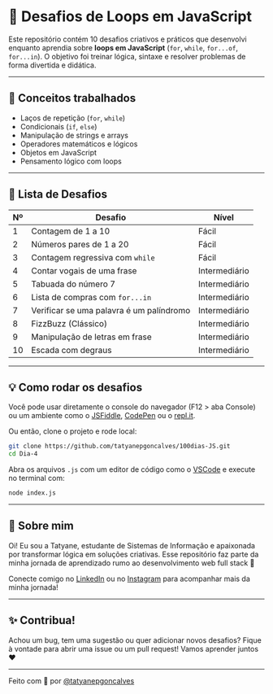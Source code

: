 # 🚀 Desafios de Loops em JavaScript

Este repositório contém 10 desafios criativos e práticos que desenvolvi enquanto aprendia sobre **loops em JavaScript** (`for`, `while`, `for...of`, `for...in`). O objetivo foi treinar lógica, sintaxe e resolver problemas de forma divertida e didática.

---

## 🧠 Conceitos trabalhados

- Laços de repetição (`for`, `while`)
- Condicionais (`if`, `else`)
- Manipulação de strings e arrays
- Operadores matemáticos e lógicos
- Objetos em JavaScript
- Pensamento lógico com loops

---

## 🧩 Lista de Desafios

| Nº  | Desafio                                    | Nível        |
|-----|--------------------------------------------|--------------|
| 1   | Contagem de 1 a 10                         | Fácil        |
| 2   | Números pares de 1 a 20                    | Fácil        |
| 3   | Contagem regressiva com `while`           | Fácil        |
| 4   | Contar vogais de uma frase                 | Intermediário|
| 5   | Tabuada do número 7                        | Intermediário|
| 6   | Lista de compras com `for...in`            | Intermediário|
| 7   | Verificar se uma palavra é um palíndromo  | Intermediário|
| 8   | FizzBuzz (Clássico)                        | Intermediário|
| 9   | Manipulação de letras em frase             | Intermediário|
| 10  | Escada com degraus                         | Intermediário|

---

## 💡 Como rodar os desafios

Você pode usar diretamente o console do navegador (F12 > aba Console) ou um ambiente como o [JSFiddle](https://jsfiddle.net), [CodePen](https://codepen.io) ou o [repl.it](https://replit.com).

Ou então, clone o projeto e rode local:

```bash
git clone https://github.com/tatyanepgoncalves/100dias-JS.git
cd Dia-4
```

Abra os arquivos `.js` com um editor de código como o [VSCode](https://code.visualstudio.com/) e execute no terminal com:

```bash
node index.js
```

---

## 🌈 Sobre mim

Oi! Eu sou a Tatyane, estudante de Sistemas de Informação e apaixonada por transformar lógica em soluções criativas. Esse repositório faz parte da minha jornada de aprendizado rumo ao desenvolvimento web full stack 🚀

Conecte comigo no [LinkedIn](https://www.linkedin.com/in/tatyanegoncalves) ou no [Instagram](https://www.instagram.com/devtatyane) para acompanhar mais da minha jornada!

---

## ✨ Contribua!

Achou um bug, tem uma sugestão ou quer adicionar novos desafios? Fique à vontade para abrir uma issue ou um pull request! Vamos aprender juntos ❤️

---

Feito com 💜 por [@tatyanepgoncalves](https://github.com/tatyanepgoncalves)